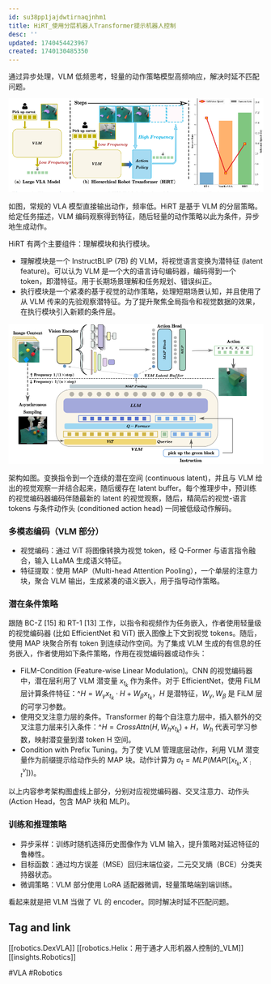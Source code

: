 ```yaml
---
id: su38pp1jajdwtirnaqjnhm1
title: HiRT_使用分层机器人Transformer提示机器人控制
desc: ''
updated: 1740454423967
created: 1740130485350
---
```


通过异步处理，VLM 低频思考，轻量的动作策略模型高频响应，解决时延不匹配问题。

![fig1](assets/images/robotics.HiRT_使用分层机器人Transformer提示机器人控制/fig1.png)

如图，常规的 VLA 模型直接输出动作，频率低。HiRT 是基于 VLM 的分层策略。给定任务描述，VLM 编码观察得到特征，随后轻量的动作策略以此为条件，异步地生成动作。

HiRT 有两个主要组件：理解模块和执行模块。
- 理解模块是一个 InstructBLIP (7B) 的 VLM，将视觉语言变换为潜特征 (latent feature)。可以认为 VLM 是一个大的语言诗句编码器，编码得到一个 token，即潜特征。用于长期场景理解和任务规划、错误纠正。
- 执行模块是一个紧凑的基于视觉的动作策略，处理短期场景认知，并且使用了从 VLM 传来的先验观察潜特征。为了提升聚焦全局指令和视觉数据的效果，在执行模块引入新颖的条件层。

![architecturepng](assets/images/robotics.HiRT_使用分层机器人Transformer提示机器人控制/architecturepng.png)

架构如图。变换指令到一个连续的潜在空间 (continuous latent)，并且与 VLM 给出的视觉观察一并结合起来，随后缓存在 latent buffer。每个推理步中，预训练的视觉编码器编码伴随最新的 latent 的视觉观察，随后，精简后的视觉-语言 tokens 与条件动作头 (conditioned action head) 一同被低级动作解码。

### 多模态编码（VLM 部分）
- 视觉编码：通过 ViT 将图像转换为视觉 token，经 Q-Former 与语言指令融合，输入 LLaMA 生成语义特征。
- 特征提取：使用 MAP（Multi-head Attention Pooling），一个单层的注意力块，聚合 VLM 输出，生成紧凑的语义嵌入，用于指导动作策略。

### 潜在条件策略
跟随 BC-Z [15] 和 RT-1 [13] 工作，以指令和视频作为任务嵌入，作者使用轻量级的视觉编码器 (比如 EfficientNet 和 ViT) 嵌入图像上下文到视觉 tokens。随后，使用 MAP 块聚合所有 token 到连续动作空间。为了集成 VLM 生成的有信息的任务嵌入，作者使用如下条件策略，作用在视觉编码器或动作头：
- FiLM-Condition (Feature-wise Linear Modulation)。CNN 的视觉编码器中，潜在层利用了 VLM 潜变量 $x_{t_k}$ 作为条件。对于 EfficientNet，使用 FiLM 层计算条件特征：$\^{H}=W_\gamma x_{t_k} \cdot H + W_{\beta}x_{t_k}$，$H$ 是潜特征，$W_\gamma,W_\beta$ 是 FiLM 层的可学习参数。
- 使用交叉注意力层的条件。Transformer 的每个自注意力层中，插入额外的交叉注意力层来引入条件：$\^{H}=CrossAttn(H,W_h x_{t_k}) + H$，$W_h$ 代表可学习参数，映射潜变量到潜 token H 空间。
- Condition with Prefix Tuning。为了使 VLM 管理底层动作，利用 VLM 潜变量作为前缀提示给动作头的 MAP 块。动作计算为 $a_t = MLP(MAP([x_{t_k},X^{v}_{:t}]))$。

以上内容参考架构图虚线上部分，分别对应视觉编码器、交叉注意力、动作头 (Action Head，包含 MAP 块和 MLP)。

### 训练和推理策略
- 异步采样：训练时随机选择历史图像作为 VLM 输入，提升策略对延迟特征的鲁棒性。
- 目标函数：通过均方误差（MSE）回归末端位姿，二元交叉熵（BCE）分类夹持器状态。
- 微调策略：VLM 部分使用 LoRA 适配器微调，轻量策略端到端训练。

看起来就是把 VLM 当做了 VL 的 encoder。同时解决时延不匹配问题。

## Tag and link
[[robotics.DexVLA]]
[[robotics.Helix：用于通才人形机器人控制的_VLM]]
[[insights.Robotics]]

#VLA
#Robotics